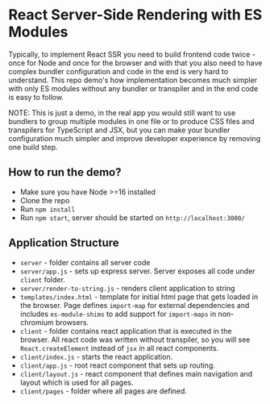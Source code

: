 # React Server-Side Rendering with ES Modules

Typically, to implement React SSR you need to build frontend code twice - once for Node and once for the browser and with that you also need to have complex bundler configuration and code in the end is very hard to understand. This repo demo's how implementation becomes much simpler with only ES modules without any bundler or transpiler and in the end code is easy to follow.

NOTE: This is just a demo, in the real app you would still want to use bundlers to group multiple modules in one file or to produce CSS files and transpilers for TypeScript and JSX, but you can make your bundler configuration much simpler and improve developer experience by removing one build step.

## How to run the demo?

- Make sure you have Node >=16 installed
- Clone the repo
- Run `npm install`
- Run `npm start`, server should be started on `http://localhost:3000/`

## Application Structure

- `server` - folder contains all server code
- `server/app.js` - sets up express server. Server exposes all code under `client` folder.
- `server/render-to-string.js` - renders client application to string
- `templates/index.html` - template for initial html page that gets loaded in the browser. Page defines `import-map` for external dependencies and includes `es-module-shims` to add support for `import-maps` in non-chromium browsers.
- `client` - folder contains react application that is executed in the browser. All react code was written without transpiler, so you will see `React.createElement` instead of `jsx` in all react components.
- `client/index.js` - starts the react application.
- `client/app.js` - root react component that sets up routing.
- `client/layout.js` - react component that defines main navigation and layout which is used for all pages.
- `client/pages` - folder where all pages are defined.
